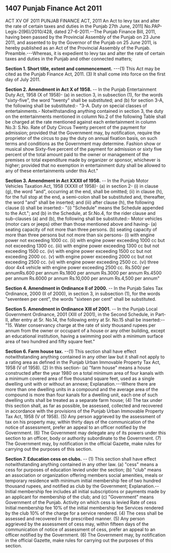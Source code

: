 ## 1407 Punjab Finance Act 2011
 
ACT XV OF 2011
PUNJAB FINANCE ACT, 2011
An Act to levy tax and alter the rate of certain taxes
and duties in the Punjab
27th June, 2011]
No.PAP-Legis-2(96)/2010/428, dated 27-6-2011.--The Punjab Finance Bill, 2011, having been passed by the Provincial Assembly of the Punjab on 23 June 2011, and assented to by the Governor of the Punjab on 25 June 2011, is hereby published as an Act of the Provincial Assembly of the Punjab.
Preamble.---Whereas, it is expedient to levy tax and alter the rate of certain taxes and duties in the Punjab and other connected matters;


**Section 1. Short title, extent and commencement.**
---(1) This Act may be cited as the Punjab Finance Act, 2011.
   (3) It shall come into force on the first day of July 2011.

 
**Section 2. Amendment in Act X of 1958.**
-- In the Punjab Entertainment Duty Act, 1958 (X of 1958)-
   (a) in section 3, in subsection (1), for the words "sixty-five", the word "twenty" shall be substituted; and
   (b) for section 3-A, the following shall be substituted:-
   "3-A. Duty on special classes of entertainments.- Notwithstanding anything contained in section 3, the duty on the entertainments mentioned in column No.2 of the following Table shall be charged at the rate mentioned against each entertainment in column No.3:
   S.No.
   Rate of Duty
   Circus
   Twenty percent of the payment for admission; provided that the Government may, by notification, require the proprietor of the circus to pay the duty on annual fixation basis, on such terms and conditions as the Government may determine.
   Fashion show or musical show
   Sixty-five percent of the payment for admission or sixty five percent of the total amount paid to the owner or management of the premises or total expenditure made by organizer or sponsor, whichever is higher; provided that no exemption in entertainment duty shall be allowed to any of these entertainments under this Act."

 
**Section 3. Amendment in Act XXXII of 1958.**
-- In the Punjab Motor Vehicles Taxation Act, 1958 (XXXII of 1958)-
   (a) in section 2-
   (i) in clause (g), the word "and", occurring at the end, shall be omitted;
   (ii) in clause (h), for the full stop at the end, a semi-colon shall be substituted and, thereafter, the word "and" shall be inserted; and
   (iii) after clause (h), the following clause (i) shall be inserted:-
   "(i) "Schedule" means the Schedule appended to the Act."; and
   (b) in the Schedule, at Sr.No.4, for the rider clause and sub-clauses (a) and (b), the following shall be substituted:-
   Motor vehicles (motor cars or jeeps) other than those mentioned above and having- (a) seating capacity of not more than three persons. (b) seating capacity of more than three persons but not more than six persons- (i) with engine power not exceeding 1000 cc. (ii) with engine power exceeding 1000 cc but not exceeding 1300 cc. (iii) with engine power exceeding 1300 cc but not exceeding 1500 cc. (iv) with engine power exceeding 1500 cc but not exceeding 2000 cc. (v) with engine power exceeding 2000 cc but not exceeding 2500 cc. (vi) with engine power exceeding 2500 cc. (vi) three door 4x4 vehicle with engine power exceeding 2500 cc.
   Rs.500/ per annumRs.600 per annum Rs.1800 per annum Rs.3000 per annum Rs.4500 per annum Rs.6000 pr annum Rs.10,000 per annum Rs.4,500 per annum"

 
**Section 4. Amendment in Ordinance II of 2000.**
-- In the Punjab Sales Tax Ordinance, 2000 (II of 2000), in section 3, in subsection (1), for the words "seventeen per cent", the words "sixteen per cent" shall be substituted.

 
**Section 5. Amendment in Ordinance XIII of 2001.**
-- In the Punjab Local Government Ordinance, 2001 (XIII of 2001), in the Second Schedule, in Part-II, after entry at Sr. No.14, the following entry at Sr. No.15 shall be inserted:--
   "15. Water conservancy charge at the rate of sixty thousand rupees per annum from the owner or occupant of a house or any other building, except an educational institution, having a swimming pool with a minimum surface area of two hundred and fifty square feet."

 
**Section 6. Farm house tax.**
--(1) This section shall have effect notwithstanding anything contained in any other law but it shall not apply to a rating area as defined in the Punjab Urban Immovable Property Tax Act, 1958 (V of 1958).
   (2) In this section-
   (a) "farm house" means a house constructed after the year 1980 on a total minimum area of four kanals with a minimum covered area of five thousand square feet, used as a single dwelling unit with or without an annexe;
   Explanation.---Where there are more than one dwelling units in a compound and the average area of the compound is more than four kanals for a dwelling unit, each one of such dwelling units shall be treated as a separate farm house;
   (4) The tax under this section shall, as far as possible, be assessed, collected and recovered in accordance with the provisions of the Punjab Urban Immovable Property Tax Act, 1958 (V of 1958).
   (5) Any person aggrieved by the assessment of tax on his property may, within thirty days of the communication of the notice of assessment, prefer an appeal to an officer notified by the Government.
   (6) The Government may delegate any of its powers under this section to an officer, body or authority subordinate to the Government.
   (7) The Government may, by notification in the official Gazette, make rules for carrying out the purposes of this section.

 
**Section 7. Education cess on clubs.**
-- (1) This section shall have effect notwithstanding anything contained in any other law.
   (a) "cess" means a cess for purposes of education levied under the section;
   (b) "club" means an association or organization offering members social amenities, meals or temporary residence with minimum initial membership fee of two hundred thousand rupees, and notified as club by the Government;
   Explanation.--Initial membership fee includes all initial subscriptions or payments made by an applicant for membership of the club; and
   (c) "Government" means Government of the Punjab.
   Activity on which cess is levied
   Rate of cess
   Initial membership fee
   10% of the initial membership fee
   Services rendered by the club
   10% of the charge for a service rendered.
   (4) The cess shall be assessed and recovered in the prescribed manner.
   (5) Any person aggrieved by the assessment of cess may, within fifteen days of the communication of notice of assessment of cess, prefer an appeal to an officer notified by the Government.
   (6) The Government may, by notification in the official Gazette, make rules for carrying out the purposes of this section.

